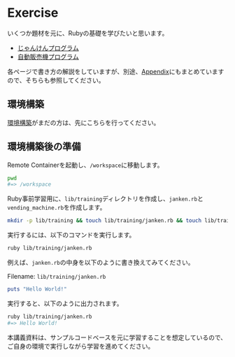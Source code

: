 # Exercise

いくつか題材を元に、Rubyの基礎を学びたいと思います。

- [じゃんけんプログラム](day-0/exercise/exercise-janken.md)
- [自動販売機プログラム](day-0/exercise/exercise-vending-machine.md)

各ページで書き方の解説をしていますが、別途、[Appendix](../appendix/welcome.md)にもまとめていますので、そちらも参照してください。

## 環境構築

[環境構築](../day-0/how-to-setup.md)がまだの方は、先にこちらを行ってください。

## 環境構築後の準備

Remote Containerを起動し、`/workspace`に移動します。

```bash
pwd
#=> /workspace
```

Ruby事前学習用に、`lib/training`ディレクトリを作成し、`janken.rb`と`vending_machine.rb`を作成します。

```bash
mkdir -p lib/training && touch lib/training/janken.rb && touch lib/training/vending_machine.rb
```

実行するには、以下のコマンドを実行します。

```bash
ruby lib/training/janken.rb
```

例えば、`janken.rb`の中身を以下のように書き換えてみてください。

Filename: `lib/training/janken.rb`

```ruby
puts "Hello World!"
```

実行すると、以下のように出力されます。

```bash
ruby lib/training/janken.rb 
#=> Hello World!
```

本講義資料は、サンプルコードベースを元に学習することを想定しているので、ご自身の環境で実行しながら学習を進めてください。